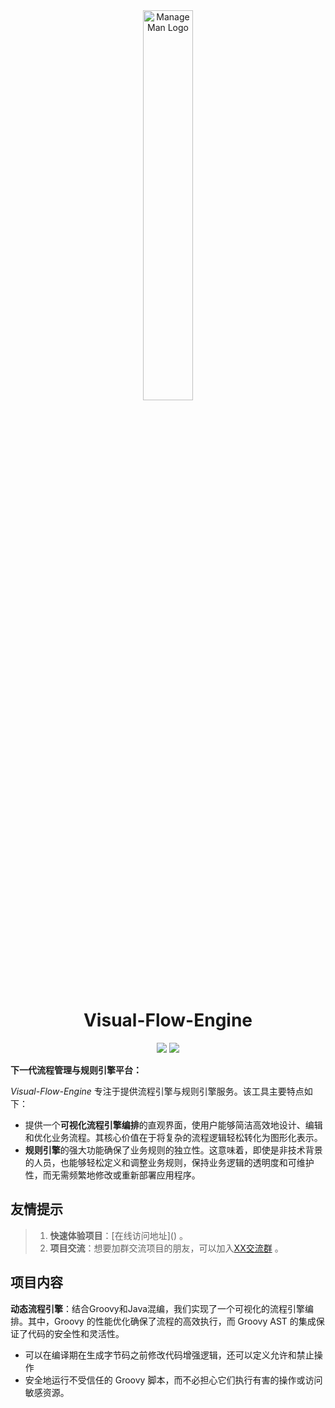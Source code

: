<div align="center">
  <img src="https://s11.ax1x.com/2024/02/20/pFtp2U1.png" alt="ManageMan Logo" style="width:40%;" />
</div>

<h1 align="center">Visual-Flow-Engine</h1>
<div align="center">

<a href="#"><img src="https://img.shields.io/badge/github-项目地址-yellow.svg?style=plasticr"></a>
<a href="#"><img src="https://img.shields.io/badge/前端-项目地址-blueviolet.svg?style=plasticr"></a>

</div>

**下一代流程管理与规则引擎平台：**

 _Visual-Flow-Engine_ 专注于提供流程引擎与规则引擎服务。该工具主要特点如下：

- 提供一个**可视化流程引擎编排**的直观界面，使用户能够简洁高效地设计、编辑和优化业务流程。其核心价值在于将复杂的流程逻辑轻松转化为图形化表示。
- **规则引擎**的强大功能确保了业务规则的独立性。这意味着，即使是非技术背景的人员，也能够轻松定义和调整业务规则，保持业务逻辑的透明度和可维护性，而无需频繁地修改或重新部署应用程序。


## 友情提示

> 1. **快速体验项目**：[在线访问地址](<a href="http://ikuning.com:8081/visualFlow-ui.html" target="_blank"></a>) 。
> 2. **项目交流**：想要加群交流项目的朋友，可以加入[XX交流群]() 。

## 项目内容

 **动态流程引擎**：结合Groovy和Java混编，我们实现了一个可视化的流程引擎编排。其中，Groovy 的性能优化确保了流程的高效执行，而
   Groovy AST  的集成保证了代码的安全性和灵活性。
- 可以在编译期在生成字节码之前修改代码增强逻辑，还可以定义允许和禁止操作
- 安全地运行不受信任的 Groovy 脚本，而不必担心它们执行有害的操作或访问敏感资源。








